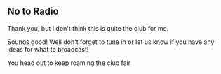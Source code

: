 ## No to Radio

Thank you, but I don't think this is quite the club for me.

Sounds good! Well don't forget to tune in or let us know if you have any ideas for what to broadcast!

You head out to keep roaming the club fair